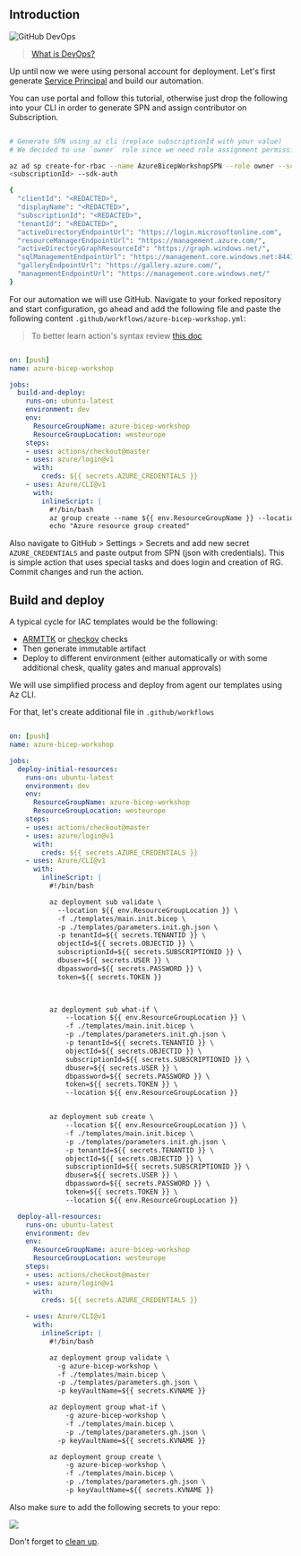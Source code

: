 ## Introduction

![GitHub DevOps](../.attachments/lifecycle.png)

> [What is DevOps?](https://resources.github.com/devops/)

Up until now we were using personal account for deployment. Let's first generate [Service Principal](https://docs.microsoft.com/en-us/azure/active-directory/develop/app-objects-and-service-principals#service-principal-object) and build our automation.

You can use portal and follow this tutorial, otherwise just drop the following into your CLI in order to generate SPN and assign contributor on Subscription.

```bash 

# Generate SPN using az cli (replace subscriptionId with your value)
# We decided to use `owner` role since we need role assignment permissions for managed identity

az ad sp create-for-rbac --name AzureBicepWorkshopSPN --role owner --scopes /subscriptions/
<subscriptionId> --sdk-auth

{
  "clientId": "<REDACTED>",
  "displayName": "<REDACTED>",
  "subscriptionId": "<REDACTED>",
  "tenantId": "<REDACTED>",
  "activeDirectoryEndpointUrl": "https://login.microsoftonline.com",
  "resourceManagerEndpointUrl": "https://management.azure.com/",
  "activeDirectoryGraphResourceId": "https://graph.windows.net/",
  "sqlManagementEndpointUrl": "https://management.core.windows.net:8443/",
  "galleryEndpointUrl": "https://gallery.azure.com/",
  "managementEndpointUrl": "https://management.core.windows.net/"
}

```

For our automation we will use GitHub. Navigate to your forked repository and start configuration, go ahead and add the following file and paste the following content `.github/workflows/azure-bicep-workshop.yml`:

> To better learn action's syntax review [this doc](https://docs.github.com/en/actions/learn-github-actions/understanding-github-actions)

```yaml

on: [push]
name: azure-bicep-workshop

jobs:
  build-and-deploy:
    runs-on: ubuntu-latest
    environment: dev
    env:
      ResourceGroupName: azure-bicep-workshop
      ResourceGroupLocation: westeurope
    steps:
    - uses: actions/checkout@master
    - uses: azure/login@v1
      with:
        creds: ${{ secrets.AZURE_CREDENTIALS }}
    - uses: Azure/CLI@v1
      with:
        inlineScript: |
          #!/bin/bash
          az group create --name ${{ env.ResourceGroupName }} --location ${{ env.ResourceGroupLocation }}
          echo "Azure resource group created"

```

Also navigate to GitHub > Settings > Secrets and add new secret `AZURE_CREDENTIALS` and paste output from SPN (json with credentials). This is simple action that uses special tasks and does login and creation of RG. Commit changes and run the action.

## Build and deploy

A typical cycle for IAC templates would be the following:

- [ARMTTK](https://docs.microsoft.com/en-us/azure/azure-resource-manager/templates/test-toolkit) or [checkov](https://www.checkov.io/) checks
- Then generate immutable artifact
- Deploy to different environment (either automatically or with some additional chesk, quality gates and manual approvals)

We will use simplified process and deploy from agent our templates using Az CLI.

For that, let's create additional file in `.github/workflows`

```yaml

on: [push]
name: azure-bicep-workshop

jobs:
  deploy-initial-resources:
    runs-on: ubuntu-latest
    environment: dev
    env:
      ResourceGroupName: azure-bicep-workshop
      ResourceGroupLocation: westeurope
    steps:
    - uses: actions/checkout@master
    - uses: azure/login@v1
      with:
        creds: ${{ secrets.AZURE_CREDENTIALS }}
    - uses: Azure/CLI@v1
      with:
        inlineScript: |
          #!/bin/bash

          az deployment sub validate \
            --location ${{ env.ResourceGroupLocation }} \
            -f ./templates/main.init.bicep \
            -p ./templates/parameters.init.gh.json \
            -p tenantId=${{ secrets.TENANTID }} \
            objectId=${{ secrets.OBJECTID }} \
            subscriptionId=${{ secrets.SUBSCRIPTIONID }} \
            dbuser=${{ secrets.USER }} \
            dbpassword=${{ secrets.PASSWORD }} \
            token=${{ secrets.TOKEN }}

            

          az deployment sub what-if \
              --location ${{ env.ResourceGroupLocation }} \
              -f ./templates/main.init.bicep \
              -p ./templates/parameters.init.gh.json \
              -p tenantId=${{ secrets.TENANTID }} \
              objectId=${{ secrets.OBJECTID }} \
              subscriptionId=${{ secrets.SUBSCRIPTIONID }} \
              dbuser=${{ secrets.USER }} \
              dbpassword=${{ secrets.PASSWORD }} \
              token=${{ secrets.TOKEN }} \
              --location ${{ env.ResourceGroupLocation }}


          az deployment sub create \
              --location ${{ env.ResourceGroupLocation }} \
              -f ./templates/main.init.bicep \
              -p ./templates/parameters.init.gh.json \
              -p tenantId=${{ secrets.TENANTID }} \
              objectId=${{ secrets.OBJECTID }} \
              subscriptionId=${{ secrets.SUBSCRIPTIONID }} \
              dbuser=${{ secrets.USER }} \
              dbpassword=${{ secrets.PASSWORD }} \
              token=${{ secrets.TOKEN }} \
              --location ${{ env.ResourceGroupLocation }}

  deploy-all-resources:
    runs-on: ubuntu-latest
    environment: dev
    env:
      ResourceGroupName: azure-bicep-workshop
      ResourceGroupLocation: westeurope
    steps:
    - uses: actions/checkout@master
    - uses: azure/login@v1
      with:
        creds: ${{ secrets.AZURE_CREDENTIALS }}
                    
    - uses: Azure/CLI@v1
      with:
        inlineScript: |
          #!/bin/bash

          az deployment group validate \
            -g azure-bicep-workshop \
            -f ./templates/main.bicep \
            -p ./templates/parameters.gh.json \
            -p keyVaultName=${{ secrets.KVNAME }}

          az deployment group what-if \
              -g azure-bicep-workshop \
              -f ./templates/main.bicep \
              -p ./templates/parameters.gh.json \
            -p keyVaultName=${{ secrets.KVNAME }}

          az deployment group create \
              -g azure-bicep-workshop \
              -f ./templates/main.bicep \
              -p ./templates/parameters.gh.json \
              -p keyVaultName=${{ secrets.KVNAME }}

```

Also make sure to add the following secrets to your repo:

![](../.attachments/secrets.png)

Don't forget to [clean up](7-Clean-up.md).